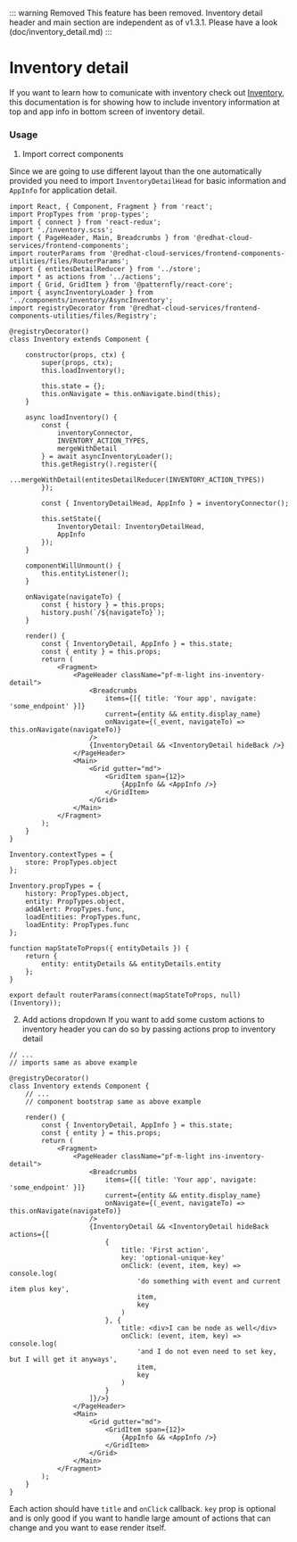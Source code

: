 ::: warning Removed
This feature has been removed. Inventory detail header and main section are independent as of v1.3.1. Please have a look (doc/inventory_detail.md)
:::

# Inventory detail
If you want to learn how to comunicate with inventory check out [Inventory](inventory.md), this documentation is for showing how to include inventory information at top and app info in bottom screen of inventory detail.

### Usage
1) Import correct components

Since we are going to use different layout than the one automatically provided you need to import `InventoryDetailHead` for basic information and `AppInfo` for application detail.

```JSX
import React, { Component, Fragment } from 'react';
import PropTypes from 'prop-types';
import { connect } from 'react-redux';
import './inventory.scss';
import { PageHeader, Main, Breadcrumbs } from '@redhat-cloud-services/frontend-components';
import routerParams from '@redhat-cloud-services/frontend-components-utilities/files/RouterParams';
import { entitesDetailReducer } from '../store';
import * as actions from '../actions';
import { Grid, GridItem } from '@patternfly/react-core';
import { asyncInventoryLoader } from '../components/inventory/AsyncInventory';
import registryDecorator from '@redhat-cloud-services/frontend-components-utilities/files/Registry';

@registryDecorator()
class Inventory extends Component {

    constructor(props, ctx) {
        super(props, ctx);
        this.loadInventory();

        this.state = {};
        this.onNavigate = this.onNavigate.bind(this);
    }

    async loadInventory() {
        const {
            inventoryConnector,
            INVENTORY_ACTION_TYPES,
            mergeWithDetail
        } = await asyncInventoryLoader();
        this.getRegistry().register({
            ...mergeWithDetail(entitesDetailReducer(INVENTORY_ACTION_TYPES))
        });

        const { InventoryDetailHead, AppInfo } = inventoryConnector();

        this.setState({
            InventoryDetail: InventoryDetailHead,
            AppInfo
        });
    }

    componentWillUnmount() {
        this.entityListener();
    }

    onNavigate(navigateTo) {
        const { history } = this.props;
        history.push(`/${navigateTo}`);
    }

    render() {
        const { InventoryDetail, AppInfo } = this.state;
        const { entity } = this.props;
        return (
            <Fragment>
                <PageHeader className="pf-m-light ins-inventory-detail">
                    <Breadcrumbs
                        items={[{ title: 'Your app', navigate: 'some_endpoint' }]}
                        current={entity && entity.display_name}
                        onNavigate={(_event, navigateTo) => this.onNavigate(navigateTo)}
                    />
                    {InventoryDetail && <InventoryDetail hideBack />}
                </PageHeader>
                <Main>
                    <Grid gutter="md">
                        <GridItem span={12}>
                            {AppInfo && <AppInfo />}
                        </GridItem>
                    </Grid>
                </Main>
            </Fragment>
        );
    }
}

Inventory.contextTypes = {
    store: PropTypes.object
};

Inventory.propTypes = {
    history: PropTypes.object,
    entity: PropTypes.object,
    addAlert: PropTypes.func,
    loadEntities: PropTypes.func,
    loadEntity: PropTypes.func
};

function mapStateToProps({ entityDetails }) {
    return {
        entity: entityDetails && entityDetails.entity
    };
}

export default routerParams(connect(mapStateToProps, null)(Inventory));

```
        
2) Add actions dropdown
If you want to add some custom actions to inventory header you can do so by passing actions prop to inventory detail
```JSX
// ...
// imports same as above example

@registryDecorator()
class Inventory extends Component {
    // ...
    // component bootstrap same as above example

    render() {
        const { InventoryDetail, AppInfo } = this.state;
        const { entity } = this.props;
        return (
            <Fragment>
                <PageHeader className="pf-m-light ins-inventory-detail">
                    <Breadcrumbs
                        items={[{ title: 'Your app', navigate: 'some_endpoint' }]}
                        current={entity && entity.display_name}
                        onNavigate={(_event, navigateTo) => this.onNavigate(navigateTo)}
                    />
                    {InventoryDetail && <InventoryDetail hideBack actions={[
                        {
                            title: 'First action',
                            key: 'optional-unique-key'
                            onClick: (event, item, key) => console.log(
                                'do something with event and current item plus key',
                                item,
                                key
                            )
                        }, {
                            title: <div>I can be node as well</div>
                            onClick: (event, item, key) => console.log(
                                'and I do not even need to set key, but I will get it anyways',
                                item,
                                key
                            )
                        }
                    ]}/>}
                </PageHeader>
                <Main>
                    <Grid gutter="md">
                        <GridItem span={12}>
                            {AppInfo && <AppInfo />}
                        </GridItem>
                    </Grid>
                </Main>
            </Fragment>
        );
    }
}
```

Each action should have `title` and `onClick` callback. `key` prop is optional and is only good if you want to handle large amount of actions that can change and you want to ease render itself.
